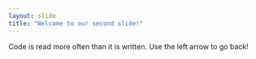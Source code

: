 ```yaml
---
layout: slide
title: "Welcome to our second slide!"
---
```

Code is read more often than it is written.
Use the left arrow to go back!
